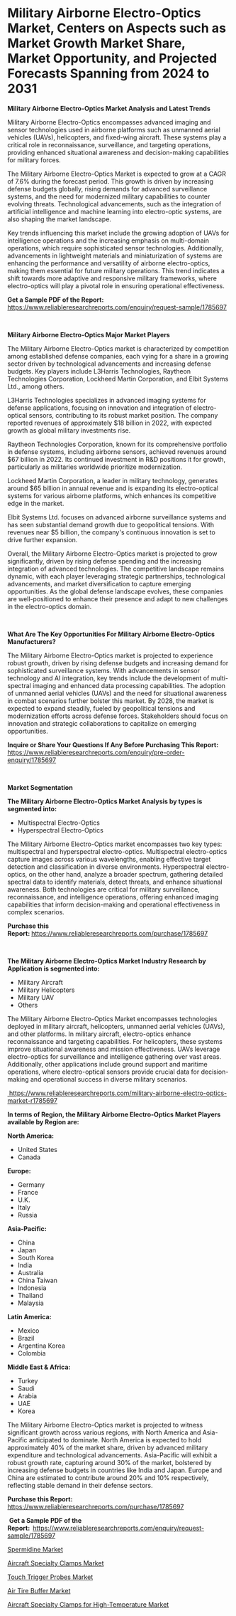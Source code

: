 <p><h1>Military Airborne Electro-Optics Market, Centers on Aspects such as Market Growth Market Share, Market Opportunity, and Projected Forecasts Spanning from 2024 to 2031</h1></p><p><strong>Military Airborne Electro-Optics Market Analysis and Latest Trends</strong></p>
<p><p>Military Airborne Electro-Optics encompasses advanced imaging and sensor technologies used in airborne platforms such as unmanned aerial vehicles (UAVs), helicopters, and fixed-wing aircraft. These systems play a critical role in reconnaissance, surveillance, and targeting operations, providing enhanced situational awareness and decision-making capabilities for military forces.</p><p>The Military Airborne Electro-Optics Market is expected to grow at a CAGR of 7.6% during the forecast period. This growth is driven by increasing defense budgets globally, rising demands for advanced surveillance systems, and the need for modernized military capabilities to counter evolving threats. Technological advancements, such as the integration of artificial intelligence and machine learning into electro-optic systems, are also shaping the market landscape.</p><p>Key trends influencing this market include the growing adoption of UAVs for intelligence operations and the increasing emphasis on multi-domain operations, which require sophisticated sensor technologies. Additionally, advancements in lightweight materials and miniaturization of systems are enhancing the performance and versatility of airborne electro-optics, making them essential for future military operations. This trend indicates a shift towards more adaptive and responsive military frameworks, where electro-optics will play a pivotal role in ensuring operational effectiveness.</p></p>
<p><strong>Get a Sample PDF of the Report:&nbsp;</strong> <a href="https://www.reliableresearchreports.com/enquiry/request-sample/1785697?utm_campaign=37&utm_medium=2&utm_source=Github&utm_content=ia&utm_term=18122024&utm_id=military-airborne-electro-optics">https://www.reliableresearchreports.com/enquiry/request-sample/1785697</a></p>
<p>&nbsp;</p>
<p><strong>Military Airborne Electro-Optics Major Market Players</strong></p>
<p><p>The Military Airborne Electro-Optics market is characterized by competition among established defense companies, each vying for a share in a growing sector driven by technological advancements and increasing defense budgets. Key players include L3Harris Technologies, Raytheon Technologies Corporation, Lockheed Martin Corporation, and Elbit Systems Ltd., among others.</p><p>L3Harris Technologies specializes in advanced imaging systems for defense applications, focusing on innovation and integration of electro-optical sensors, contributing to its robust market position. The company reported revenues of approximately $18 billion in 2022, with expected growth as global military investments rise.</p><p>Raytheon Technologies Corporation, known for its comprehensive portfolio in defense systems, including airborne sensors, achieved revenues around $67 billion in 2022. Its continued investment in R&D positions it for growth, particularly as militaries worldwide prioritize modernization.</p><p>Lockheed Martin Corporation, a leader in military technology, generates around $65 billion in annual revenue and is expanding its electro-optical systems for various airborne platforms, which enhances its competitive edge in the market.</p><p>Elbit Systems Ltd. focuses on advanced airborne surveillance systems and has seen substantial demand growth due to geopolitical tensions. With revenues near $5 billion, the company's continuous innovation is set to drive further expansion.</p><p>Overall, the Military Airborne Electro-Optics market is projected to grow significantly, driven by rising defense spending and the increasing integration of advanced technologies. The competitive landscape remains dynamic, with each player leveraging strategic partnerships, technological advancements, and market diversification to capture emerging opportunities. As the global defense landscape evolves, these companies are well-positioned to enhance their presence and adapt to new challenges in the electro-optics domain.</p></p>
<p>&nbsp;</p>
<p><strong>What Are The Key Opportunities For Military Airborne Electro-Optics Manufacturers?</strong></p>
<p><p>The Military Airborne Electro-Optics market is projected to experience robust growth, driven by rising defense budgets and increasing demand for sophisticated surveillance systems. With advancements in sensor technology and AI integration, key trends include the development of multi-spectral imaging and enhanced data processing capabilities. The adoption of unmanned aerial vehicles (UAVs) and the need for situational awareness in combat scenarios further bolster this market. By 2028, the market is expected to expand steadily, fueled by geopolitical tensions and modernization efforts across defense forces. Stakeholders should focus on innovation and strategic collaborations to capitalize on emerging opportunities.</p></p>
<p><strong>Inquire or Share Your Questions If Any Before Purchasing This Report:</strong> <a href="https://www.reliableresearchreports.com/enquiry/pre-order-enquiry/1785697?utm_campaign=37&utm_medium=2&utm_source=Github&utm_content=ia&utm_term=18122024&utm_id=military-airborne-electro-optics">https://www.reliableresearchreports.com/enquiry/pre-order-enquiry/1785697</a></p>
<p>&nbsp;</p>
<p><strong>Market Segmentation</strong></p>
<p><strong>The Military Airborne Electro-Optics Market Analysis by types is segmented into:</strong></p>
<p><ul><li>Multispectral Electro-Optics</li><li>Hyperspectral Electro-Optics</li></ul></p>
<p><p>The Military Airborne Electro-Optics market encompasses two key types: multispectral and hyperspectral electro-optics. Multispectral electro-optics capture images across various wavelengths, enabling effective target detection and classification in diverse environments. Hyperspectral electro-optics, on the other hand, analyze a broader spectrum, gathering detailed spectral data to identify materials, detect threats, and enhance situational awareness. Both technologies are critical for military surveillance, reconnaissance, and intelligence operations, offering enhanced imaging capabilities that inform decision-making and operational effectiveness in complex scenarios.</p></p>
<p><strong>Purchase this Report:&nbsp;</strong><a href="https://www.reliableresearchreports.com/purchase/1785697?utm_campaign=37&utm_medium=2&utm_source=Github&utm_content=ia&utm_term=18122024&utm_id=military-airborne-electro-optics">https://www.reliableresearchreports.com/purchase/1785697</a></p>
<p>&nbsp;</p>
<p><strong>The Military Airborne Electro-Optics Market Industry Research by Application is segmented into:</strong></p>
<p><ul><li>Military Aircraft</li><li>Military Helicopters</li><li>Military UAV</li><li>Others</li></ul></p>
<p><p>The Military Airborne Electro-Optics Market encompasses technologies deployed in military aircraft, helicopters, unmanned aerial vehicles (UAVs), and other platforms. In military aircraft, electro-optics enhance reconnaissance and targeting capabilities. For helicopters, these systems improve situational awareness and mission effectiveness. UAVs leverage electro-optics for surveillance and intelligence gathering over vast areas. Additionally, other applications include ground support and maritime operations, where electro-optical sensors provide crucial data for decision-making and operational success in diverse military scenarios.</p></p>
<p><a href="https://www.reliableresearchreports.com/military-airborne-electro-optics-market-r1785697?utm_campaign=37&utm_medium=2&utm_source=Github&utm_content=ia&utm_term=18122024&utm_id=military-airborne-electro-optics">&nbsp;https://www.reliableresearchreports.com/military-airborne-electro-optics-market-r1785697</a></p>
<p><strong>In terms of Region, the Military Airborne Electro-Optics Market Players available by Region are:</strong></p>
<p>
    <p> <strong> North America: </strong>
        <ul>
            <li>United States</li>
            <li>Canada</li>
        </ul>
        </p> 
    <p> <strong> Europe: </strong>
        <ul>
            <li>Germany</li>
            <li>France</li>
            <li>U.K.</li>
            <li>Italy</li>
            <li>Russia</li>
        </ul>
        </p> 
    <p> <strong> Asia-Pacific: </strong>
        <ul>
            <li>China</li>
            <li>Japan</li>
            <li>South Korea</li>
            <li>India</li>
            <li>Australia</li>
            <li>China Taiwan</li>
            <li>Indonesia</li>
            <li>Thailand</li>
            <li>Malaysia</li>
        </ul>
        </p> 
    <p> <strong> Latin America: </strong>
        <ul>
            <li>Mexico</li>
            <li>Brazil</li>
            <li>Argentina Korea</li>
            <li>Colombia</li>
        </ul>
        </p> 
    <p> <strong> Middle East & Africa: </strong>
        <ul>
            <li>Turkey</li>
            <li>Saudi</li>
            <li>Arabia</li>
            <li>UAE</li>
            <li>Korea</li>
        </ul>
    </p>
    </p>
<p><p>The Military Airborne Electro-Optics market is projected to witness significant growth across various regions, with North America and Asia-Pacific anticipated to dominate. North America is expected to hold approximately 40% of the market share, driven by advanced military expenditure and technological advancements. Asia-Pacific will exhibit a robust growth rate, capturing around 30% of the market, bolstered by increasing defense budgets in countries like India and Japan. Europe and China are estimated to contribute around 20% and 10% respectively, reflecting stable demand in their defense sectors.</p></p>
<p><strong>Purchase this Report: </strong><a href="https://www.reliableresearchreports.com/purchase/1785697?utm_campaign=37&utm_medium=2&utm_source=Github&utm_content=ia&utm_term=18122024&utm_id=military-airborne-electro-optics">https://www.reliableresearchreports.com/purchase/1785697</a></p>
<p>&nbsp;<strong>Get a Sample PDF of the Report:&nbsp;&nbsp;</strong><a href="https://www.reliableresearchreports.com/enquiry/request-sample/1785697?utm_campaign=37&utm_medium=2&utm_source=Github&utm_content=ia&utm_term=18122024&utm_id=military-airborne-electro-optics">https://www.reliableresearchreports.com/enquiry/request-sample/1785697</a></p>
<p><strong></strong></p>
<p><p><a href="https://www.linkedin.com/pulse/spermidine-market-trends-growth-outlook-2024-2031-scan-marketing-zuwjf?utm_campaign=37&utm_medium=2&utm_source=Github&utm_content=ia&utm_term=18122024&utm_id=military-airborne-electro-optics">Spermidine Market</a></p><p><a href="https://github.com/luisem4tmccuan/Market-Research-Report-List-1/blob/main/aircraft-specialty-clamps-market.md?utm_campaign=37&utm_medium=2&utm_source=Github&utm_content=ia&utm_term=18122024&utm_id=military-airborne-electro-optics">Aircraft Specialty Clamps Market</a></p><p><a href="https://www.linkedin.com/pulse/comprehensive-assessment-globaltouch-trigger-probes-marketmarketsize-0ixlf?utm_campaign=37&utm_medium=2&utm_source=Github&utm_content=ia&utm_term=18122024&utm_id=military-airborne-electro-optics">Touch Trigger Probes Market</a></p><p><a href="https://www.linkedin.com/pulse/detailed-air-tire-buffer-market-study-13-cagr-growth-trend-mkk8f?utm_campaign=37&utm_medium=2&utm_source=Github&utm_content=ia&utm_term=18122024&utm_id=military-airborne-electro-optics">Air Tire Buffer Market</a></p><p><a href="https://github.com/DianaWilson796/Market-Research-Report-List-1/blob/main/aircraft-specialty-clamps-for-high-temperature-market.md?utm_campaign=37&utm_medium=2&utm_source=Github&utm_content=ia&utm_term=18122024&utm_id=military-airborne-electro-optics">Aircraft Specialty Clamps for High-Temperature Market</a></p></p>